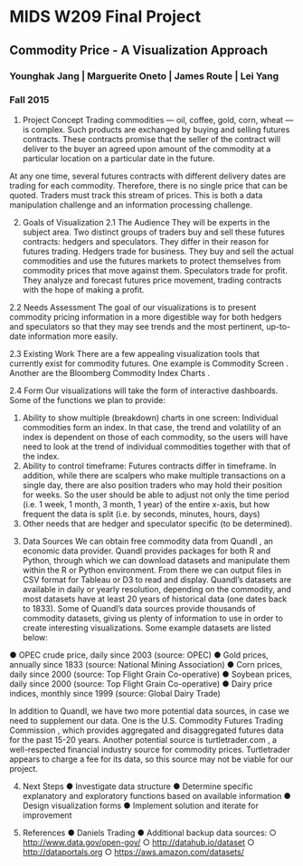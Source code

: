 # MIDS W209 Final Project
## Commodity Price - A Visualization Approach
### Younghak Jang | Marguerite Oneto | James Route | Lei Yang
### Fall 2015

1. Project Concept
Trading commodities — oil, coffee, gold, corn, wheat — is complex. Such products are
exchanged by buying and selling futures contracts. These contracts promise that the seller of
the contract will deliver to the buyer an agreed upon amount of the commodity at a particular
location on a particular date in the future.

At any one time, several futures contracts with different delivery dates are trading for each
commodity. Therefore, there is no single price that can be quoted. Traders must track this
stream of prices. This is both a data manipulation challenge and an information processing
challenge.

2. Goals of Visualization
2.1 The Audience
They will be experts in the subject area. Two distinct groups of traders buy and sell these
futures contracts: hedgers and speculators. They differ in their reason for futures trading.
Hedgers trade for business. They buy and sell the actual commodities and use the futures
markets to protect themselves from commodity prices that move against them. Speculators
trade for profit. They analyze and forecast futures price movement, trading contracts with the
hope of making a profit.

2.2 Needs Assessment
The goal of our visualizations is to present commodity pricing information in a more digestible
way for both hedgers and speculators so that they may see trends and the most pertinent,
up-to-date information more easily.

2.3 Existing Work
There are a few appealing visualization tools that currently exist for commodity futures. One
example is Commodity Screen . Another are the Bloomberg Commodity Index Charts .

2.4 Form
Our visualizations will take the form of interactive dashboards. Some of the functions we plan
to provide:
1) Ability to show multiple (breakdown) charts in one screen: Individual commodities form
an index. In that case, the trend and volatility of an index is dependent on those of each
commodity, so the users will have need to look at the trend of individual commodities
together with that of the index.
2) Ability to control timeframe: Futures contracts differ in timeframe. In addition, while
there are scalpers who make multiple transactions on a single day, there are also
position traders who may hold their position for weeks. So the user should be able to 
adjust not only the time period (i.e. 1 week, 1 month, 3 month, 1 year) of the entire
x-axis, but how frequent the data is split (i.e. by seconds, minutes, hours, days)
3) Other needs that are hedger and speculator specific (to be determined).

3. Data Sources
We can obtain free commodity data from Quandl , an economic data provider. Quandl provides
packages for both R and Python, through which we can download datasets and manipulate
them within the R or Python environment. From there we can output files in CSV format for
Tableau or D3 to read and display.
Quandl’s datasets are available in daily or yearly resolution, depending on the commodity, and
most datasets have at least 20 years of historical data (one dates back to 1833). Some of
Quandl’s data sources provide thousands of commodity datasets, giving us plenty of
information to use in order to create interesting visualizations. Some example datasets are
listed below:

● OPEC crude price, daily since 2003 (source: OPEC)
● Gold prices, annually since 1833 (source: National Mining Association)
● Corn prices, daily since 2000 (source: Top Flight Grain Co-operative)
● Soybean prices, daily since 2000 (source: Top Flight Grain Co-operative)
● Dairy price indices, monthly since 1999 (source: Global Dairy Trade)

In addition to Quandl, we have two more potential data sources, in case we need to
supplement our data. One is the U.S. Commodity Futures Trading Commission , which provides
aggregated and disaggregated futures data for the past 15-20 years. Another potential source is
turtletrader.com , a well-respected financial industry source for commodity prices. Turtletrader
appears to charge a fee for its data, so this source may not be viable for our project.

4. Next Steps
● Investigate data structure
● Determine specific explanatory and exploratory functions based on available
information
● Design visualization forms
● Implement solution and iterate for improvement

5. References
● Daniels Trading
● Additional backup data sources:
○ http://www.data.gov/open-gov/
○ http://datahub.io/dataset
○ http://dataportals.org
○ https://aws.amazon.com/datasets/




